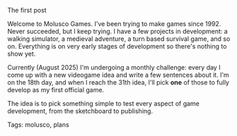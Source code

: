 The first post

Welcome to Molusco Games. I've been trying to make games since 1992. Never succeeded, but I keep trying.
I have a few projects in development: a walking simulator, a medieval adventure, a turn based survival game, and so on. Everything is on very early stages of development so there's nothing to show yet.

Currently (August 2025) I'm undergoing a monthly challenge: every day I come up with a new videogame idea and write a few sentences about it. I'm on the 18th day, and when I reach the 31th idea, I'll pick **one** of those to fully develop as my first official game.

The idea is to pick something simple to test every aspect of game development, from the sketchboard to publishing.


Tags: molusco, plans

